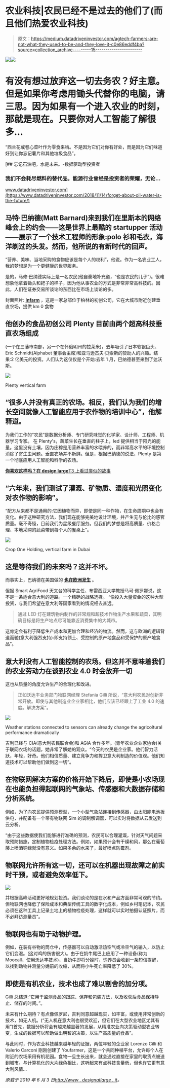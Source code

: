 # 农业科技|农民已经不是过去的他们了(而且他们热爱农业科技)

> 原文：<https://medium.datadriveninvestor.com/agtech-farmers-are-not-what-they-used-to-be-and-they-love-it-c0e86eddf4ba?source=collection_archive---------15----------------------->

[![](img/249e356652896635e39cdfdf8e0273f8.png)](http://www.track.datadriveninvestor.com/1B9E)![](img/840cb7862c14976a47eec3680cbe5d2f.png)

# 有没有想过放弃这一切去务农？好主意。但是如果你考虑用锄头代替你的电脑，请三思。因为如果有一个进入农业的时刻，那就是现在。只要你对人工智能了解很多…

“西兰花或卷心菜叶作为零食来啃。不是因为它们对你有好处，而是因为它们味道好到让你忘记薯片和其他垃圾食品”。

[](https://www.datadriveninvestor.com/2018/11/14/forget-about-oil-water-is-the-future/) [## 忘记石油吧，水是未来。-数据驱动型投资者

### 我们不会耗尽燃料的替代品。能源行业曾经是投资者的荣耀，无论…

www.datadriveninvestor.com](https://www.datadriveninvestor.com/2018/11/14/forget-about-oil-water-is-the-future/) 

## 马特·巴纳德(Matt Barnard)来到我们在里斯本的网络峰会上的约会——这是世界上最酷的 startupper 活动——展示了一个技术工程师的形象:polo 衫和毛衣，海洋剃过的头发。然而，他所说的有新时代的回声。

“营养、美味、当地采购的食物应该是每个人的权利”，他说。作为一名农业工人，我的梦想是为一个更健康的世界服务。

是的，马修·巴纳德实际上是一名农民(他自豪地补充道，“也是农民的儿子”)。很难想象他拿着锄头和耙子的样子，因为他从事农业的方式是非常非常高科技的。因此，人们在证券交易所谈论的东西比在市场上谈论的多。

封面照片: [**Infarm**](https://infarm.com/) ，这是一家总部位于柏林的初创公司，它在大城市附近创建垂直农场，提供 km 0 食物

## 他创办的食品初创公司 Plenty 目前由两个超高科技垂直农场组成

(一个在三藩市南部，另一个在怀俄明州的拉莱米)，去年吸引了日本软银巨头、Eric Schmidt(Alphabet 董事会主席)和亚马逊杰夫·贝索斯的赞助人的兴趣。结果:2 亿美元的投资。人们认为这仅仅是个开始:去年 1 月，巴纳德甚至来到了达沃斯。

![](img/fb3af4a67c9472fa76c9cd9cef4375e9.png)

Plenty vertical farm

## “很多人并没有真正的农场。相反，我们认为我们的增长空间就像人工智能应用于农作物的培训中心”，他解释道。

为我们工作的“农民”是数据分析师、专门研究味觉的化学家、设计师、工程师、机器学习专家。
在 Plenty's，蔬菜生长在垂直的柱子上，led 提供相当于阳光的能量。这里没有土壤，因为庄稼是用营养丰富的水喂养的，而非常高水平的环境控制消除了寄生虫问题。垂直农场并不新鲜。但是，根据巴纳德的说法，Plenty 是第一个彻底应用人工智能和科学的农场。

[**你喜欢这样吗？在 design large**T3 上看过类似的故事](http://www.designatlarge.it/category/analysis/?lang=en)

## “六年来，我们测试了灌溉、矿物质、湿度和光照变化对农作物的影响”。

“配方从来都不是通用的:它因植物而异，即使是同一种作物，在生命周期中也会有变化。由于这种研究方法，我们现在能够完美地设计环境，并产生无与伦比的感官质量。毫不奇怪，目前我们为星级餐厅服务。但我们的梦想是将高质量、价格合理、本地采购的蔬菜带到每个人的餐桌上”。

![](img/c7fc0c1a78b3fd8f1c5552ec0d3ea477.png)

Crop One Holding, vertical farm in Dubai

## 这是等待我们的未来吗？这并不坏。

而事实上，巴纳德在美国做的 [**也在欧洲发生**](https://www.eu-startups.com/2018/11/10-european-agtech-startups-preparing-us-for-the-next-green-revolution/) 。

但据 Smart AgriFood 天文台的科学主任、布雷西亚大学教授马可·佩罗娜说，这不是一条适合意大利的道路。一个精确的战略选择。
“像投入大量资金的这种大型投资，与我们希望在意大利等国家看到的情况相去甚远。

> 通过 LED 灯在建筑物内制作的非常规和超技术作物生产水果和蔬菜，其明确目标是将生产地点尽可能靠近消费集中的大城市。

这肯定会有利于降低生产成本和更加合理和经济的物流。然而，这与欧洲的逻辑背道而驰(意大利强烈支持):即支持领土、受控制的原产地食品和受保护的原产地食品”。

## 意大利没有人工智能控制的农场。但这并不意味着我们的农业劳动力在谈到农业 4.0 时会放弃一切

这也从质量的角度允许生产的合理化和改进。

> 正如沃达丰业务部门物联网经理 Stefania Gilli 所说，“意大利农民对创新非常开放。即使与其他制造业企业家相比，他们应该已经跟上了工业 4.0 的速度。解决方案”。

![](img/0941917c302ed49c098f6f6661469fc0.png)

Weather stations connected to sensors can already change the agricoltural performance dramatically

吉利已经与 CIA(意大利农民联合会)和 AGIA 合作多年。(青年农业企业家协会)关于联网农场的话题，她非常了解她的观众。“今天的农民是企业家。他们智力活跃，年轻，好奇。他们相信质量、建立竞争力和捍卫意大利制造的价值观。他们知道技术可以帮助他们做到这一切”。

## 在物联网解决方案的价格开始下降后，即使是小农场现在也能负担得起联网的气象站、传感器和大数据存储和分析系统。

例如，为了向农民提供预测模型，一个小型气象站连接到传感器，由太阳能电池板供电，并配备有一个带有物联网 Sim 的调制解调器，可以实时将数据从云发送到云分析。

“由于这些数据使我们能够进行准确的预测，农民可以合理灌溉，针对天气问题采取预防措施，定制植物检疫处理方法。例如，如果预计会有干燥和风，那么在葡萄藤上喷洒铜绿就没有意义。如果多余的水来了，最好喷点防霉剂。

## 物联网允许所有这一切，还可以在机器出现故障之前实时干预，或者避免效率低下。

![](img/2912912e6f6ee750edf9d89164a93b8e.png)

并根据高峰活动更好地规划投资。我们谈论的是在水和产品方面非常可观的节约。但物联网也降低了保险成本和典型传统工具的数字化成本，例如乡村笔记本，农民必须在这种工具上记录土地上的植物检疫处理，这样就可以实时拍摄认证照片，而不必拜访测量员”。

## 物联网也有助于动物护理。

例如，在装有谷物的筒仓中，传感器可以自动激活热空气或冷空气的输入，以防止它们变湿。(这对鸡的伤害很大)。由于在奶牛尾巴上应用了一种设备(称为 Moocall，使用沃达丰技术)，当奶牛即将分娩时，饲养员会收到一条短信提醒，以找到动物并测量分娩前的收缩，从而将小牛死亡率降低了 30%。

## 即使是有机农业，技术也成了难以割舍的加分项。

Gilli 总结道:“它用于监测食品的跟踪、保存和包装方法，以及收获后食品保持静止、储存的时间。”。

未来有什么期待？有点像佩罗尼，吉利同意超越现实，如丰富，或使用非常创新的技术，如无人机。(“无人机在意大利也很受欢迎，但它们在大型农业地区尤其有用”)首先，数据分析将会有越来越显著的发展，从精准农业向决策驱动型农业转变，生成的数据可以帮助做出明智的决策，以生产高质量的食品”。

与此同时，作为农业科技越来越年轻的证据，两位年轻的企业家 Lorenzo Cilli 和 Valerio Carconi 刚刚创建了 Youfarmer，这是一个共同种植平台，允许每个人在附近的农场采用有机花园。食物一旦生长出来，就会通过直接在家里的取货点被送到城市。与计算机化的大片绿色相比，这听起来有点科技含量低，但也许它更有意大利风情…

*原载于 2019 年 6 月 3 日*[*http://www . designatlarge . it*](http://www.designatlarge.it/agtech-how-ai-is-changing-agriculture/?lang=en)*。*
